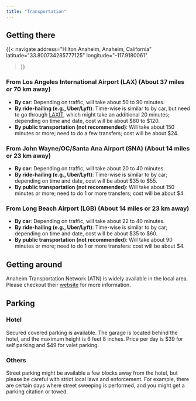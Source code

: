 ```yaml
---
title: "Transportation"
---
```


## Getting there

{{< navigate
    address="Hilton Anaheim, Anaheim, California" 
    latitude="33.800734285777125"
    longitude="-117.9180061" 
>}}

### From Los Angeles International Airport (LAX) (About 37 miles or 70 km away)

- **By car**: Depending on traffic, will take about 50 to 90 minutes.
- **By ride-hailing (e.g., Uber/Lyft)**: Time-wise is similar to by car, but need to go through [LAXIT](https://www.flylax.com/lax-it), which might take an additional 20 minutes; depending on time and date, cost will be about $80 to $120.
- **By public transportation (not recommended)**: Will take about 150 minutes or more; need to do a few transfers; cost will be about $24.

### From John Wayne/OC/Santa Ana Airport (SNA) (About 14 miles or 23 km away)

- **By car**: Depending on traffic, will take about 20 to 40 minutes.
- **By ride-hailing (e.g., Uber/Lyft)**: Time-wise is similar to by car; depending on time and date, cost will be about $35 to $55.
- **By public transportation (not recommended)**: Will take about 150 minutes or more; need to do 1 or more transfers; cost will be about $4.

### From Long Beach Airport (LGB) (About 14 miles or 23 km away)

- **By car**: Depending on traffic, will take about 22 to 40 minutes.
- **By ride-hailing (e.g., Uber/Lyft)**: Time-wise is similar to by car; depending on time and date, cost will be about $35 to $60.
- **By public transportation (not recommended)**: Will take about 90 minutes or more; need to do 1 or more transfers: cost will be about $4.

## Getting around

Anaheim Transportation Network (ATN) is widely available in the local area. Please checkout their [website](https://rideart.org/) for more information.

## Parking

### Hotel

Secured covered parking is available. The garage is located behind the hotel, and the maximum height is 6 feet 8 inches. Price per day is $39 for self parking and $49 for valet parking.

### Others

Street parking might be available a few blocks away from the hotel, but please be careful with strict local laws and enforcement. For example, there are certain days where street sweeping is performed, and you might get a parking citation or towed.

